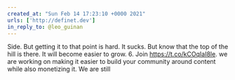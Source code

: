 ```yaml
---
created_at: "Sun Feb 14 17:23:10 +0000 2021"
urls: ['http://definet.dev']
in_reply_to: @leo_guinan
---
```


Side. But getting it to that point is hard. It sucks. But know that the top of the hill is there. It will become easier to grow.
6. Join https://t.co/kCOqIaI8le. we are working on making it easier to build your community around content while also monetizing it. We are still